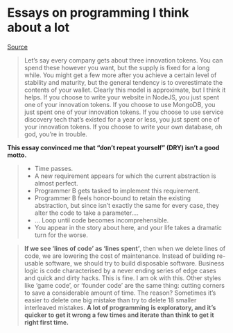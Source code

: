 # Essays on programming I think about a lot

[Source](https://www.benkuhn.net/progessays/)

> Let’s say every company gets about three innovation tokens. You can spend these however you want, but the supply is fixed for a long while. You might get a few more after you achieve a certain level of stability and maturity, but the general tendency is to overestimate the contents of your wallet. Clearly this model is approximate, but I think it helps.
If you choose to write your website in NodeJS, you just spent one of your innovation tokens. If you choose to use MongoDB, you just spent one of your innovation tokens. If you choose to use service discovery tech that’s existed for a year or less, you just spent one of your innovation tokens. If you choose to write your own database, oh god, you’re in trouble.


**This essay convinced me that “don’t repeat yourself” (DRY) isn’t a good motto.**

> * Time passes. 
> * A new requirement appears for which the current abstraction is almost perfect.
> * Programmer B gets tasked to implement this requirement.
> * Programmer B feels honor-bound to retain the existing abstraction, but since isn’t exactly the same for every case, they alter the code to take a parameter….
> * … Loop until code becomes incomprehensible.
> * You appear in the story about here, and your life takes a dramatic turn for the worse.


> **If we see ‘lines of code’ as ‘lines spent’**, then when we delete lines of code, we are lowering the cost of maintenance. Instead of building re-usable software, we should try to build disposable software.
> Business logic is code characterised by a never ending series of edge cases and quick and dirty hacks. This is fine. I am ok with this. Other styles like ‘game code’, or ‘founder code’ are the same thing: cutting corners to save a considerable amount of time.
> The reason? Sometimes it’s easier to delete one big mistake than try to delete 18 smaller interleaved mistakes. **A lot of programming is exploratory, and it’s quicker to get it wrong a few times and iterate than think to get it right first time.**

